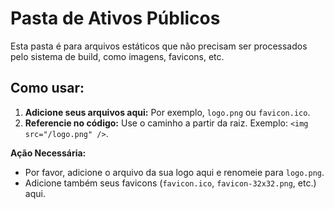 # Pasta de Ativos Públicos

Esta pasta é para arquivos estáticos que não precisam ser processados pelo sistema de build, como imagens, favicons, etc.

## Como usar:

1.  **Adicione seus arquivos aqui:** Por exemplo, `logo.png` ou `favicon.ico`.
2.  **Referencie no código:** Use o caminho a partir da raiz. Exemplo: `<img src="/logo.png" />`.

**Ação Necessária:**
- Por favor, adicione o arquivo da sua logo aqui e renomeie para `logo.png`.
- Adicione também seus favicons (`favicon.ico`, `favicon-32x32.png`, etc.) aqui.
